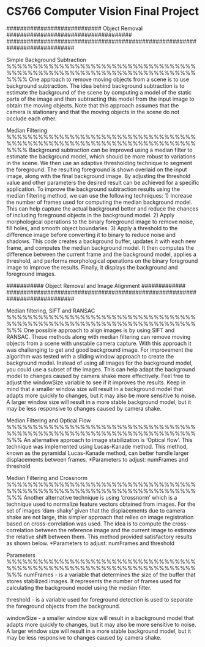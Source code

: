 # CS766 Computer Vision Final Project

############################ Object Removal #####################################
############################################################################

Simple Background Subtraction
%%%%%%%%%%%%%%%%%%%%%%%%%%%%%%%%%%%%%%%%%%%%%%%%%%%%%%%%%%%%%%%%%%%%%%%%%%%%
One approach to remove moving objects from a scene is to use background subtraction. The idea behind background subtraction is to estimate the background of the scene by computing a model of the static parts of the image and then subtracting this model from the input image to obtain the moving objects. Note that this approach assumes that the camera is stationary and that the moving objects in the scene do not occlude each other.

Median Filtering
%%%%%%%%%%%%%%%%%%%%%%%%%%%%%%%%%%%%%%%%%%%%%%%%%%%%%%%%%%%%%%%%%%%%%%%%%%%%
Background subtraction can be improved using a median filter to estimate the background model, which should be more robust to variations in the scene. We then use an adaptive thresholding technique to segment the foreground. The resulting foreground is shown overlaid on the input image, along with the final background image. By adjusting the threshold value and other parameters the desired result can be achieved for a specific application.
To improve the background subtraction results using the median filtering method, we can use the following techniques:
    1)	Increase the number of frames used for computing the median background model. This can help capture the actual background better and reduce the chances of         including foreground objects in the background model.
    2)	Apply morphological operations to the binary foreground image to remove noise, fill holes, and smooth object boundaries.
    3)	Apply a threshold to the difference image before converting it to binary to reduce noise and shadows.
This code creates a background buffer, updates it with each new frame, and computes the median background model. It then computes the difference between the current frame and the background model, applies a threshold, and performs morphological operations on the binary foreground image to improve the results. Finally, it displays the background and foreground images.

###########  Object Removal and Image Alignment  #############
############################################################################

Median filtering, SIFT and RANSAC
%%%%%%%%%%%%%%%%%%%%%%%%%%%%%%%%%%%%%%%%%%%%%%%%%%%%%%%%%%%%%%%%%%%%%%%%%%%
One possible approach to align images is by using SIFT and RANSAC. These methods along with median filtering can remove moving objects from a scene with unstable camera capture. With this approach it was challenging to get and good background image. For improvement the algorithm was tested with a sliding window approach to create the background model. Instead of using all images for the background model, you could use a subset of the images. This can help adapt the background model to changes caused by camera shake more effectively.
Feel free to adjust the windowSize variable to see if it improves the results. Keep in mind that a smaller window size will result in a background model that adapts more quickly to changes, but it may also be more sensitive to noise. A larger window size will result in a more stable background model, but it may be less responsive to changes caused by camera shake.

Median Filtering and Optical Flow
%%%%%%%%%%%%%%%%%%%%%%%%%%%%%%%%%%%%%%%%%%%%%%%%%%%%%%%%%%%%%%%%%%%%%%%%%%%
An alternative approach to image stabilization is ‘Optical flow’. This technique was implemented using Lucas-Kanade method. This method, known as the pyramidal Lucas-Kanade method, can better handle larger displacements between frames.
*Parameters to adjust: numFrames and threshold

Median Filtering and Crossnorm
%%%%%%%%%%%%%%%%%%%%%%%%%%%%%%%%%%%%%%%%%%%%%%%%%%%%%%%%%%%%%%%%%%%%%%%%%%%
Another alternative technique is using ‘crossnorm’ which is a technique used to normalize feature vectors obtained from images. For the set of images ‘dam-shaky’ given that the displacements due to camera shake are not large, this simpler approach that relies on image registration based on cross-correlation was used. The idea is to compute the cross-correlation between the reference image and the current image to estimate the relative shift between them. This method provided satisfactory results as shown below. 
*Parameters to adjust: numFrames and threshold



Parameters
%%%%%%%%%%%%%%%%%%%%%%%%%%%%%%%%%%%%%%%%%%%%%%%%%%%%%%%%%%%%%%%%%%%%%%%%%%%
numFrames - is a variable that determines the size of the buffer that stores stabilized images. It represents the number of frames used for calculating the background model using the median filter.

threshold - is a variable used for foreground detection is used to separate the foreground objects from the background.

windowSize - a smaller window size will result in a background model that adapts more quickly to changes, but it may also be more sensitive to noise. A larger window size will result in a more stable background model, but it may be less responsive to changes caused by camera shake.

